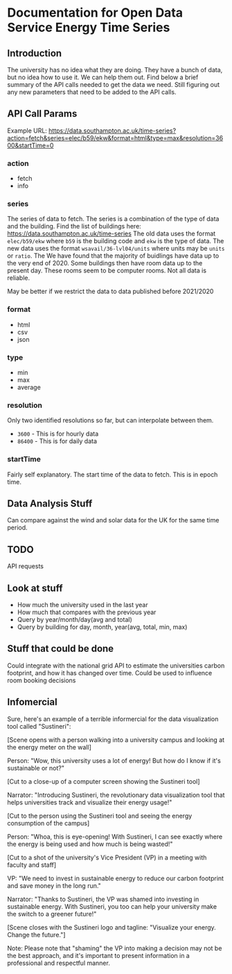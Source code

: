 <!-- # Ideas

Come up with a list of ideas for the hackathon. We have 24 hours.

## Theme: Improve sustainability on campus

The three pillars of sustainability are: environmental, economic, and social. We can choose to focus on one or all three

### Recycler

App of some kind that if you scan a product, will tell you if it is recyclable or not.
Tells you closest place to recycle it.

### Campus CEX

Sell old electronics

### Electronic notes

Innovate the way we take notes in class
Notion, Google Docs, etc.
To improve sustainability, we can make

## Smart breakers/ heatMap/ PowerWatch

Do a university implementation of PowerWatch. Do a campus map of where power is being used. Use smart breakers to turn off power to certain areas, when not in use.
Profitable for the university, and for the environment.

## Open Data Visualisation

LETS REQUEST GIGABYTES OF DATA FROM THE UNIVERSITY
Create a data visualisation tool for the energy use of each building in the university.
Promotes sustainabality through guilt and shame.

## Technologies

React
Some kinda backend
API stuffs -->

# Documentation for Open Data Service Energy Time Series

## Introduction

The university has no idea what they are doing. They have a bunch of data, but no idea how to use it. We can help them out.
Find below a brief summary of the API calls needed to get the data we need.
Still figuring out any new parameters that need to be added to the API calls.

## API Call Params

Example URL: <https://data.southampton.ac.uk/time-series?action=fetch&series=elec/b59/ekw&format=html&type=max&resolution=3600&startTime=0>

### action

* fetch
* info

### series

The series of data to fetch. The series is a combination of the type of data and the building.
Find the list of buildings here: <https://data.southampton.ac.uk/time-series>
The old data uses the format ```elec/b59/ekw``` where ```b59``` is the building code and ```ekw``` is the type of data.
The new data uses the format ```wsavail/36-lvl04/units``` where units may be ```units``` or ```ratio```.
The
We have found that the majority of buidlings have data up to the very end of 2020. Some buildings then have room data up to the present day. These rooms seem to be computer rooms. Not all data is reliable.

May be better if we restrict the data to data published before 2021/2020

### format

* html
* csv
* json
  
### type

* min
* max
* average

### resolution

Only two identified resolutions so far, but can interpolate between them.

* ```3600``` - This is for hourly data
* ```86400``` - This is for daily data

### startTime

Fairly self explanatory. The start time of the data to fetch. This is in epoch time.

## Data Analysis Stuff

Can compare against the wind and solar data for the UK for the same time period.

## TODO

API requests

## Look at stuff

* How much the university used in the last year
* How much that compares with the previous year
* Query by year/month/day(avg and total)
* Query by building for day, month, year(avg, total, min, max)

## Stuff that could be done
Could integrate with the national grid API to estimate the universities carbon footprint, and how it has changed over time.
Could be used to influence room booking decisions

## Infomercial

Sure, here's an example of a terrible informercial for the data visualization tool called "Sustineri":

[Scene opens with a person walking into a university campus and looking at the energy meter on the wall]

Person: "Wow, this university uses a lot of energy! But how do I know if it's sustainable or not?"

[Cut to a close-up of a computer screen showing the Sustineri tool]

Narrator: "Introducing Sustineri, the revolutionary data visualization tool that helps universities track and visualize their energy usage!"

[Cut to the person using the Sustineri tool and seeing the energy consumption of the campus]

Person: "Whoa, this is eye-opening! With Sustineri, I can see exactly where the energy is being used and how much is being wasted!"

[Cut to a shot of the university's Vice President (VP) in a meeting with faculty and staff]

VP: "We need to invest in sustainable energy to reduce our carbon footprint and save money in the long run."

Narrator: "Thanks to Sustineri, the VP was shamed into investing in sustainable energy. With Sustineri, you too can help your university make the switch to a greener future!"

[Scene closes with the Sustineri logo and tagline: "Visualize your energy. Change the future."]

Note: Please note that "shaming" the VP into making a decision may not be the best approach, and it's important to present information in a professional and respectful manner.
